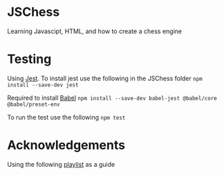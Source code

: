 # JSChess
Learning Javascipt, HTML, and how to create a chess engine

# Testing
Using [Jest](https://jestjs.io/). To install jest use the following in the JSChess folder
    ```npm install --save-dev jest```

Required to install [Babel](https://babeljs.io/)
    ```npm install --save-dev babel-jest @babel/core @babel/preset-env```

To run the test use the following
    ```npm test```

# Acknowledgements
Using the following [playlist](https://www.youtube.com/watch?v=2eA0bD3wV3Q&list=PLZ1QII7yudbe4gz2gh9BCI6VDA-xafLog&index=1) as a guide
